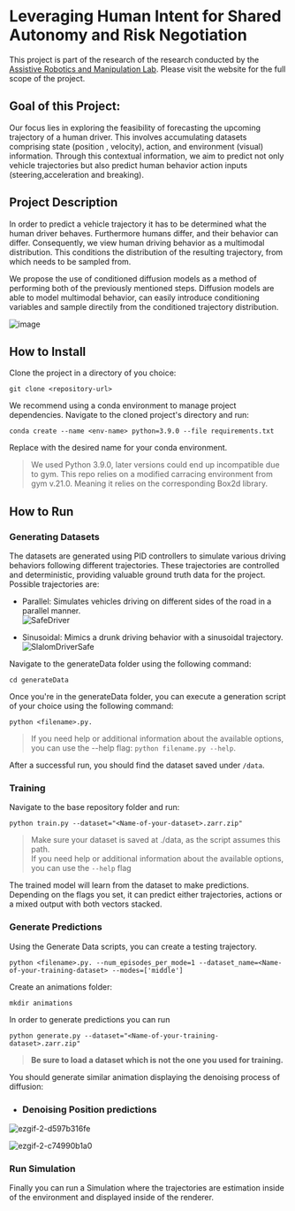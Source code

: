 # Leveraging Human Intent for Shared Autonomy and Risk Negotiation
This project is part of the research of the research conducted by the [Assistive Robotics and Manipulation Lab](https://arm.stanford.edu/research/leveraging-human-intent-shared-autonomy). Please visit the website for the full scope of the project.

## Goal of this Project:

Our focus lies in exploring the feasibility of forecasting the upcoming trajectory of a human driver. This involves accumulating datasets comprising state (position , velocity), action, and environment (visual) information. Through this contextual information, we aim to predict not only vehicle trajectories but also predict human behavior action inputs (steering,acceleration and breaking).


## Project Description
In order to predict a vehicle trajectory it has to be determined what the human driver behaves. Furthermore humans differ, and their behavior can differ. Consequently, we view human driving behavior as a multimodal distribution. This conditions the distribution of the resulting trajectory, from which needs to be sampled from. 

We propose the use of conditioned diffusion models as a method of performing both of the previously mentioned steps. Diffusion models are able to model multimodal behavior, can easily introduce conditioning variables and sample directily from the conditioned trajectory distribution. 

![image](https://github.com/rafaelsoStanford/State_Policy_DiffusionModel/assets/130123073/d0f50da3-fe63-4367-8153-ebed1eab75d0)

##  How to Install
Clone the project in a directory of you choice:
```console
git clone <repository-url>
```
We recommend using a conda environment to manage project dependencies. Navigate to the cloned project's directory and run:
```console
conda create --name <env-name> python=3.9.0 --file requirements.txt
```
Replace <env-name> with the desired name for your conda environment.

>  We used Python 3.9.0, later versions could end up incompatible due to gym.
>  This repo relies on a modified carracing environment from gym v.21.0. Meaning it relies on the corresponding Box2d library.

## How to Run

### Generating Datasets

The datasets are generated using PID controllers to simulate various driving behaviors following different trajectories. These trajectories are controlled and deterministic, providing valuable ground truth data for the project.
Possible trajectories are:
    
- Parallel: Simulates vehicles driving on different sides of the road in a parallel manner.\
![SafeDriver](https://github.com/rafaelsoStanford/State_Policy_DiffusionModel/assets/130123073/ff83bbab-d324-405f-b2ab-8469a6ebfb3a)

- Sinusoidal: Mimics a drunk driving behavior with a sinusoidal trajectory.\
![SlalomDriverSafe](https://github.com/rafaelsoStanford/State_Policy_DiffusionModel/assets/130123073/b851ca09-a1ef-4f0d-99af-eb49c7f63393)


Navigate to the generateData folder using the following command:

```console
cd generateData
```

Once you're in the generateData folder, you can execute a generation script of your choice using the following command: 
```console
python <filename>.py. 
```
> If you need help or additional information about the available options, you can use the --help flag: `python filename.py --help`. 

After a successful run, you should find the dataset saved under `/data`.

### Training
Navigate to the base repository folder and run:
```console
python train.py --dataset="<Name-of-your-dataset>.zarr.zip"
```
> Make sure your dataset is saved at ./data, as the script assumes this path. \
> If you need help or additional information about the available options, you can use the `--help` flag

The trained model will learn from the dataset to make predictions. Depending on the flags you set, it can predict either trajectories, actions or a mixed output with both vectors stacked.

### Generate Predictions
Using the Generate Data scripts, you can create a testing trajectory.
```console
python <filename>.py. --num_episodes_per_mode=1 --dataset_name=<Name-of-your-training-dataset> --modes=['middle']
```
Create an animations folder:
```console
mkdir animations
```

In order to generate predictions you can run 
```console
python generate.py --dataset="<Name-of-your-training-dataset>.zarr.zip"
```
> **Be sure to load a dataset which is not the one you used for training.**

You should generate similar animation displaying the denoising process of diffusion: 
- ### Denoising Position predictions

![ezgif-2-d597b316fe](https://github.com/rafaelsoStanford/State_Policy_DiffusionModel/assets/130123073/d79dccfc-5b39-49c8-b06a-646e04a8186f)

![ezgif-2-c74990b1a0](https://github.com/rafaelsoStanford/State_Policy_DiffusionModel/assets/130123073/b02db002-237d-4433-af4a-ef296ad2de73)




### Run Simulation

Finally you can run a Simulation where the trajectories are estimation inside of the environment and displayed inside of the renderer.



